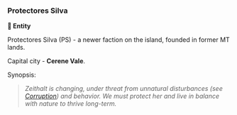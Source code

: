 ### Protectores Silva

**🪪 Entity**

Protectores Silva (PS) - a newer faction on the island, founded in former MT lands.

Capital city - **Cerene Vale**.

Synopsis:
> *Zeithalt is changing, under threat from unnatural disturbances (see [Corruption](/entity/corruption.md)) and behavior. We must protect her and live in balance with nature to thrive long-term.*
<!--stackedit_data:
eyJoaXN0b3J5IjpbLTExODExNzMwNDEsLTE3NjQ4MzU5ODRdfQ
==
-->